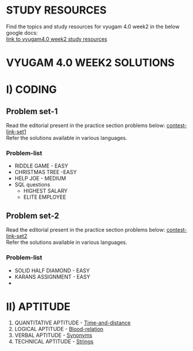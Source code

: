 # STUDY RESOURCES

Find the topics and study resources for vyugam 4.0 week2 in the below google docs: <br>
[link to vyugam4.0 week2 study resources](https://docs.google.com/document/d/1cXyKJtGKdDmwfKrr_R2d-4zmJzJpjas5XDNcwJTaQsg/edit?usp=sharing)

# VYUGAM 4.0 WEEK2 SOLUTIONS

# I) CODING

## Problem set-1
Read the editorial present in the practice section problems below:
[contest-link-set1](https://www.hackerearth.com/challenges/college/coimbatore-institute-of-technology-cit-test-draft-2/)
<br>
Refer the solutions available in various languages.
<br>

### Problem-list
* RIDDLE GAME - EASY
* CHRISTMAS TREE -EASY
* HELP JOE - MEDIUM
* SQL questions
    * HIGHEST SALARY
    * ELITE EMPLOYEE

## Problem set-2
Read the editorial present in the practice section problems below:
[contest-link-set2](https://www.hackerearth.com/challenges/college/coimbatore-institute-of-technology-cit-test-draft-1-7/)
<br>
Refer the solutions available in various languages.
<br>

### Problem-list
* SOLID HALF DIAMOND  - EASY
* KARANS ASSIGNMENT - EASY
* 
# II) APTITUDE

1. QUANTITATIVE APTITUDE - [Time-and-distance]()
2. LOGICAL APTITUDE - [Blood-relation]()
3. VERBAL APTITUDE - [Synonyms]()
4. TECHNICAL APTITUDE - [Strings]()
